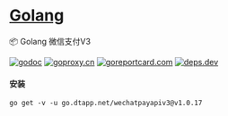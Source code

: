 <h1>
<a href="https://www.dtapp.net/">Golang</a>
</h1>

📦 Golang 微信支付V3

[comment]: <> (go)
[![godoc](https://pkg.go.dev/badge/go.dtapp.net/wechatpayapiv3?status.svg)](https://pkg.go.dev/go.dtapp.net/wechatpayapiv3)
[![goproxy.cn](https://goproxy.cn/stats/go.dtapp.net/wechatpayapiv3/badges/download-count.svg)](https://goproxy.cn/stats/go.dtapp.net/wechatpayapiv3)
[![goreportcard.com](https://goreportcard.com/badge/go.dtapp.net/wechatpayapiv3)](https://goreportcard.com/report/go.dtapp.net/wechatpayapiv3)
[![deps.dev](https://img.shields.io/badge/deps-go-red.svg)](https://deps.dev/go/go.dtapp.net%2Fwechatpayapiv3)

#### 安装

```shell
go get -v -u go.dtapp.net/wechatpayapiv3@v1.0.17
```
